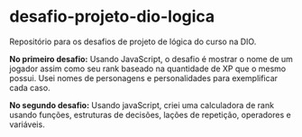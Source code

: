 # desafio-projeto-dio-logica
Repositório para os desafios de projeto de lógica do curso na DIO.

**No primeiro desafio:**
Usando JavaScript, o desafio é mostrar o nome de um jogador assim como seu rank baseado na quantidade de XP que o mesmo possui. Usei nomes de personagens e personalidades para exemplificar cada caso.

**No segundo desafio:**
Usando javaScript, criei uma calculadora de rank usando funções, estruturas de decisões, lações de repetição, operadores e variáveis.